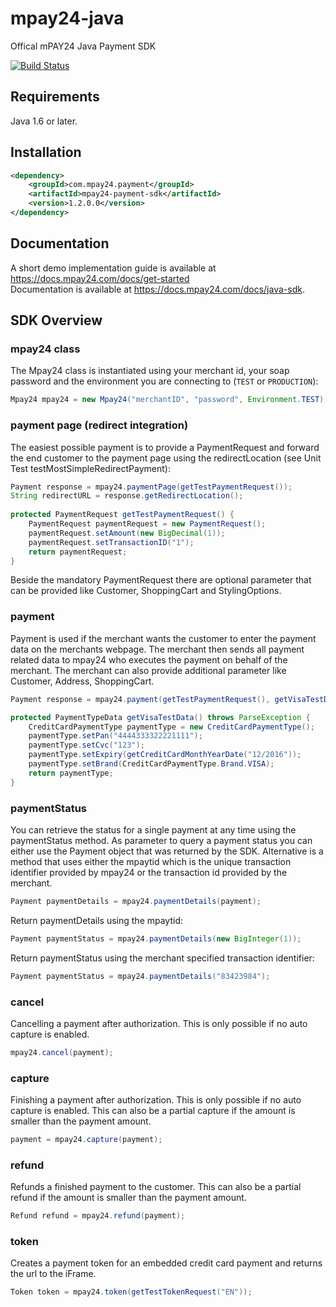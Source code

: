# mpay24-java
Offical mPAY24 Java Payment SDK

[![Build Status](https://travis-ci.org/mpay24/mpay24-java.svg?branch=master)](https://travis-ci.org/mpay24/mpay24-java)

## Requirements

Java 1.6 or later.

## Installation
```xml
<dependency>
    <groupId>com.mpay24.payment</groupId>
    <artifactId>mpay24-payment-sdk</artifactId>
    <version>1.2.0.0</version>
</dependency>
```

## Documentation

A short demo implementation guide is available at https://docs.mpay24.com/docs/get-started</br>
Documentation is available at https://docs.mpay24.com/docs/java-sdk.

## SDK Overview
### mpay24 class
The Mpay24 class is instantiated using your merchant id, your soap password and the environment you are connecting to (`TEST` or `PRODUCTION`):
```java
Mpay24 mpay24 = new Mpay24("merchantID", "password", Environment.TEST);
```

### payment page (redirect integration)
The easiest possible payment is to provide a PaymentRequest and forward the end customer to the payment page using the redirectLocation (see Unit Test testMostSimpleRedirectPayment):

```java
Payment response = mpay24.paymentPage(getTestPaymentRequest());
String redirectURL = response.getRedirectLocation();
  
protected PaymentRequest getTestPaymentRequest() {
	PaymentRequest paymentRequest = new PaymentRequest();
	paymentRequest.setAmount(new BigDecimal(1));
	paymentRequest.setTransactionID("1");
	return paymentRequest;
}
```
Beside the mandatory PaymentRequest there are optional parameter that can be provided like Customer, ShoppingCart and StylingOptions.

### payment
Payment is used if the merchant wants the customer to enter the payment data on the merchants webpage. The merchant then sends all payment related data to mpay24 who executes the payment on behalf of the merchant. The merchant can also provide additional parameter like Customer, Address, ShoppingCart.

```java
Payment response = mpay24.payment(getTestPaymentRequest(), getVisaTestData());

protected PaymentTypeData getVisaTestData() throws ParseException {
	CreditCardPaymentType paymentType = new CreditCardPaymentType();
	paymentType.setPan("4444333322221111");
	paymentType.setCvc("123");
	paymentType.setExpiry(getCreditCardMonthYearDate("12/2016"));
	paymentType.setBrand(CreditCardPaymentType.Brand.VISA);
	return paymentType;
}
```

### paymentStatus 
You can retrieve the status for a single payment at any time using the paymentStatus method. As parameter to query a payment status you can either use the Payment object that was returned by the SDK.
Alternative is a method that uses either the mpaytid which is the unique transaction identifier provided by mpay24 or the transaction id provided by the merchant.

```java
Payment paymentDetails = mpay24.paymentDetails(payment);
```

Return paymentDetails using the mpaytid:
```java
Payment paymentStatus = mpay24.paymentDetails(new BigInteger(1));
```

Return paymentStatus using the merchant specified transaction identifier:
```java
Payment paymentStatus = mpay24.paymentDetails("83423984");
```

### cancel 
Cancelling a payment after authorization. This is only possible if no auto capture is enabled.

```java
mpay24.cancel(payment);
```

### capture 
Finishing a payment after authorization. This is only possible if no auto capture is enabled. This can also be a partial capture if the amount is smaller than the payment amount.

```java
payment = mpay24.capture(payment);
```

### refund 
Refunds a finished payment to the customer. This can also be a partial refund if the amount is smaller than the payment amount.

```java
Refund refund = mpay24.refund(payment);
```

### token 
Creates a payment token for an embedded credit card payment and returns the url to the iFrame.

```java
Token token = mpay24.token(getTestTokenRequest("EN"));
```
